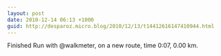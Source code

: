 ```yaml
---
layout: post
date: 2010-12-14 06:13 +1000
guid: http://desparoz.micro.blog/2010/12/13/t14412616147410944.html
---
```

Finished Run with @walkmeter, on a new route, time 0:07, 0.00 km.

